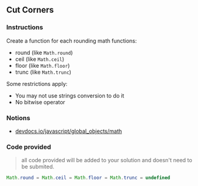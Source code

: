 ## Cut Corners

### Instructions

Create a function for each rounding math functions:
- round (like `Math.round`)
- ceil (like `Math.ceil`)
- floor (like `Math.floor`)
- trunc (like `Math.trunc`)

Some restrictions apply:
- You may not use strings conversion to do it
- No bitwise operator


### Notions

- [devdocs.io/javascript/global_objects/math](https://devdocs.io/javascript/global_objects/math)


### Code provided

> all code provided will be added to your solution and doesn't need to be submited.

```js
Math.round = Math.ceil = Math.floor = Math.trunc = undefined
```
